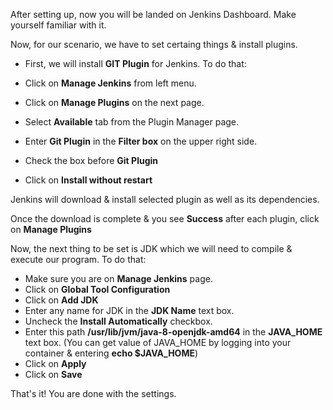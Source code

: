 After setting up, now you will be landed on Jenkins Dashboard.
Make yourself familiar with it.

Now, for our scenario, we have to set certaing things & install plugins.

 + First, we will install **GIT Plugin** for Jenkins. To do that:

 + Click on **Manage Jenkins** from left menu.

 + Click on **Manage Plugins** on the next page.

 + Select **Available** tab from the Plugin Manager page.

 + Enter **Git Plugin** in the **Filter box** on the upper right side.

 + Check the box before **Git Plugin** 

 + Click on **Install without restart**

	
Jenkins will download & install selected plugin as well as its dependencies.

Once the download is complete & you see **Success** after each plugin, click on **Manage Plugins**

Now, the next thing to be set is JDK which we will need to compile & execute our program. To do that:

 + Make sure you are on **Manage Jenkins** page.
 + Click on **Global Tool Configuration**
 + Click on **Add JDK**
 + Enter any name for JDK in the **JDK Name** text box.
 + Uncheck the **Install Automatically** checkbox.
 + Enter this path **/usr/lib/jvm/java-8-openjdk-amd64** in the **JAVA_HOME** text box.
  (You can get value of JAVA_HOME by logging into your container & entering **echo $JAVA_HOME**)
 + Click on **Apply**
 + Click on **Save**

That's it! You are done with the settings.


